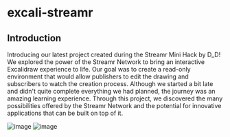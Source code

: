 # excali-streamr

## Introduction

Introducing our latest project created during the Streamr Mini Hack by  D_D! We explored the power of the Streamr Network to bring an interactive Excalidraw experience to life. Our goal was to create a read-only environment that would allow publishers to edit the drawing and subscribers to watch the creation process. Although we started a bit late and didn't quite complete everything we had planned, the journey was an amazing learning experience. Through this project, we discovered the many possibilities offered by the Streamr Network and the potential for innovative applications that can be built on top of it.

![image](https://user-images.githubusercontent.com/76066586/229302726-9adddbad-a64a-49d4-8ba3-d5c70d384fbb.png)
![image](https://user-images.githubusercontent.com/76066586/229302800-4f09b278-99ab-434a-bc64-696058f2c12e.png)
